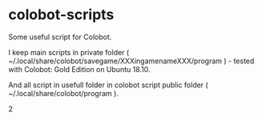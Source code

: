 # colobot-scripts
Some useful script for Colobot.

I keep main scripts in private folder ( ~/.local/share/colobot/savegame/XXXingamenameXXX/program ) - tested with Colobot: Gold Edition on Ubuntu 18.10.

And all script in usefull folder in colobot script public folder ( ~/.local/share/colobot/program ).


2

